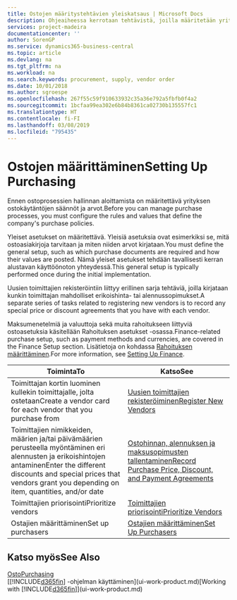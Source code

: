 ```yaml
---
title: Ostojen määritystehtävien yleiskatsaus | Microsoft Docs
description: Ohjeaiheessa kerrotaan tehtävistä, joilla määritetään yrityksen hallintakäytäntöjä, ja määritetään ostoprosessit.
services: project-madeira
documentationcenter: ''
author: SorenGP
ms.service: dynamics365-business-central
ms.topic: article
ms.devlang: na
ms.tgt_pltfrm: na
ms.workload: na
ms.search.keywords: procurement, supply, vendor order
ms.date: 10/01/2018
ms.author: sgroespe
ms.openlocfilehash: 267f55c59f910633932c35a36e792a5fbfb0f4a2
ms.sourcegitcommit: 1bcfaa99ea302e6b84b8361ca02730b135557fc1
ms.translationtype: HT
ms.contentlocale: fi-FI
ms.lasthandoff: 03/08/2019
ms.locfileid: "795435"
---
```

# <a name="setting-up-purchasing"></a><span data-ttu-id="2c434-103">Ostojen määrittäminen</span><span class="sxs-lookup"><span data-stu-id="2c434-103">Setting Up Purchasing</span></span>
<span data-ttu-id="2c434-104">Ennen ostoprosessien hallinnan aloittamista on määritettävä yrityksen ostokäytäntöjen säännöt ja arvot.</span><span class="sxs-lookup"><span data-stu-id="2c434-104">Before you can manage purchase processes, you must configure the rules and values that define the company's purchase policies.</span></span>

<span data-ttu-id="2c434-105">Yleiset asetukset on määritettävä. Yleisiä asetuksia ovat esimerkiksi se, mitä ostoasiakirjoja tarvitaan ja miten niiden arvot kirjataan.</span><span class="sxs-lookup"><span data-stu-id="2c434-105">You must define the general setup, such as which purchase documents are required and how their values are posted.</span></span> <span data-ttu-id="2c434-106">Nämä yleiset asetukset tehdään tavallisesti kerran alustavan käyttöönoton yhteydessä.</span><span class="sxs-lookup"><span data-stu-id="2c434-106">This general setup is typically performed once during the initial implementation.</span></span>

<span data-ttu-id="2c434-107">Uusien toimittajien rekisteröintiin liittyy erillinen sarja tehtäviä, joilla kirjataan kunkin toimittajan mahdolliset erikoishinta- tai alennussopimukset.</span><span class="sxs-lookup"><span data-stu-id="2c434-107">A separate series of tasks related to registering new vendors is to record any special price or discount agreements that you have with each vendor.</span></span>

<span data-ttu-id="2c434-108">Maksumenetelmiä ja valuuttoja sekä muita rahoitukseen liittyviä ostoasetuksia käsitellään Rahoituksen asetukset -osassa.</span><span class="sxs-lookup"><span data-stu-id="2c434-108">Finance-related purchase setup, such as payment methods and currencies, are covered in the Finance Setup section.</span></span> <span data-ttu-id="2c434-109">Lisätietoja on kohdassa [Rahoituksen määrittäminen](finance-setup-finance.md).</span><span class="sxs-lookup"><span data-stu-id="2c434-109">For more information, see [Setting Up Finance](finance-setup-finance.md).</span></span>

| <span data-ttu-id="2c434-110">Toiminta</span><span class="sxs-lookup"><span data-stu-id="2c434-110">To</span></span> | <span data-ttu-id="2c434-111">Katso</span><span class="sxs-lookup"><span data-stu-id="2c434-111">See</span></span> |
| --- | --- |
| <span data-ttu-id="2c434-112">Toimittajan kortin luominen kullekin toimittajalle, jolta ostetaan</span><span class="sxs-lookup"><span data-stu-id="2c434-112">Create a vendor card for each vendor that you purchase from</span></span>|[<span data-ttu-id="2c434-113">Uusien toimittajien rekisteröiminen</span><span class="sxs-lookup"><span data-stu-id="2c434-113">Register New Vendors</span></span>](purchasing-how-register-new-vendors.md) |
| <span data-ttu-id="2c434-114">Toimittajien nimikkeiden, määrien ja/tai päivämäärien perusteella myöntäminen eri alennusten ja erikoishintojen antaminen</span><span class="sxs-lookup"><span data-stu-id="2c434-114">Enter the different discounts and special prices that vendors grant you depending on item, quantities, and/or date</span></span> |[<span data-ttu-id="2c434-115">Ostohinnan, alennuksen ja maksusopimusten tallentaminen</span><span class="sxs-lookup"><span data-stu-id="2c434-115">Record Purchase Price, Discount, and Payment Agreements</span></span>](purchasing-how-record-purchase-price-discount-payment-agreements.md) |
| <span data-ttu-id="2c434-116">Toimittajien priorisointi</span><span class="sxs-lookup"><span data-stu-id="2c434-116">Prioritize vendors</span></span> |[<span data-ttu-id="2c434-117">Toimittajien priorisointi</span><span class="sxs-lookup"><span data-stu-id="2c434-117">Prioritize Vendors</span></span>](purchasing-how-prioritize-vendors.md) |
| <span data-ttu-id="2c434-118">Ostajien määrittäminen</span><span class="sxs-lookup"><span data-stu-id="2c434-118">Set up purchasers</span></span> |[<span data-ttu-id="2c434-119">Ostajien määrittäminen</span><span class="sxs-lookup"><span data-stu-id="2c434-119">Set Up Purchasers</span></span>](purchasing-how-setup-purchasers.md) |

## <a name="see-also"></a><span data-ttu-id="2c434-120">Katso myös</span><span class="sxs-lookup"><span data-stu-id="2c434-120">See Also</span></span>
[<span data-ttu-id="2c434-121">Osto</span><span class="sxs-lookup"><span data-stu-id="2c434-121">Purchasing</span></span>](purchasing-manage-purchasing.md)  
<span data-ttu-id="2c434-122">[[!INCLUDE[d365fin](includes/d365fin_md.md)] -ohjelman käyttäminen](ui-work-product.md)</span><span class="sxs-lookup"><span data-stu-id="2c434-122">[Working with [!INCLUDE[d365fin](includes/d365fin_md.md)]](ui-work-product.md)</span></span>
